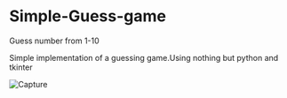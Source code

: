 # Simple-Guess-game
Guess number from 1-10

Simple implementation of a guessing game.Using nothing but python and tkinter

![Capture](https://user-images.githubusercontent.com/39555628/57434803-6223e780-726e-11e9-8f99-8d1e01f9ad3c.PNG)
